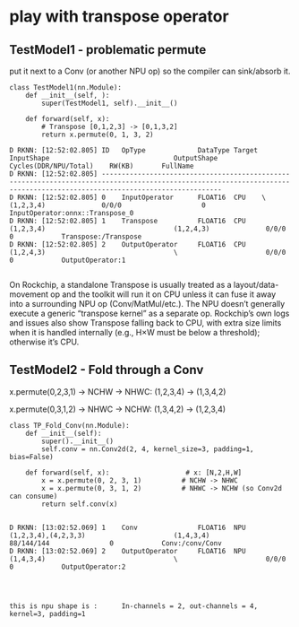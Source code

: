 # play with transpose operator



## TestModel1 - problematic permute

put it next to a Conv (or another NPU op) so the compiler can sink/absorb it.


```
class TestModel1(nn.Module):
    def __init__(self, ):
        super(TestModel1, self).__init__()

    def forward(self, x):        
        # Transpose [0,1,2,3] -> [0,1,3,2]
        return x.permute(0, 1, 3, 2)
```

```
D RKNN: [12:52:02.805] ID   OpType             DataType Target InputShape                               OutputShape            Cycles(DDR/NPU/Total)    RW(KB)       FullName        
D RKNN: [12:52:02.805] --------------------------------------------------------------------------------------------------------------------------------------------------------------------------
D RKNN: [12:52:02.805] 0    InputOperator      FLOAT16  CPU    \                                        (1,2,3,4)              0/0/0                    0            InputOperator:onnx::Transpose_0
D RKNN: [12:52:02.805] 1    Transpose          FLOAT16  CPU    (1,2,3,4)                                (1,2,4,3)              0/0/0                    0            Transpose:/Transpose
D RKNN: [12:52:02.805] 2    OutputOperator     FLOAT16  CPU    (1,2,4,3)                                \                      0/0/0                    0            OutputOperator:1


```

On Rockchip, a standalone Transpose is usually treated as a layout/data-movement op and the toolkit will run it on CPU unless it can fuse it away into a surrounding NPU op (Conv/MatMul/etc.). The NPU doesn’t generally execute a generic “transpose kernel” as a separate op. Rockchip’s own logs and issues also show Transpose falling back to CPU, with extra size limits when it is handled internally (e.g., H×W must be below a threshold); otherwise it’s CPU.




## TestModel2 - Fold through a Conv


x.permute(0,2,3,1) → NCHW → NHWC: (1,2,3,4) → (1,3,4,2)

x.permute(0,3,1,2) → NHWC → NCHW: (1,3,4,2) → (1,2,3,4)


```
class TP_Fold_Conv(nn.Module):
    def __init__(self):
        super().__init__()
        self.conv = nn.Conv2d(2, 4, kernel_size=3, padding=1, bias=False)

    def forward(self, x):                   # x: [N,2,H,W]
        x = x.permute(0, 2, 3, 1)          # NCHW -> NHWC
        x = x.permute(0, 3, 1, 2)          # NHWC -> NCHW (so Conv2d can consume)
        return self.conv(x)   

```

```

D RKNN: [13:02:52.069] 1    Conv               FLOAT16  NPU    (1,2,3,4),(4,2,3,3)                      (1,4,3,4)              88/144/144               0            Conv:/conv/Conv 
D RKNN: [13:02:52.069] 2    OutputOperator     FLOAT16  NPU    (1,4,3,4)                                \                      0/0/0                    0            OutputOperator:2




this is npu shape is :      In-channels = 2, out-channels = 4, kernel=3, padding=1 

```